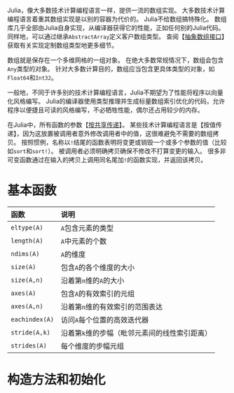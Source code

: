 Julia，像大多数技术计算编程语言一样，提供一流的数组实现。
大多数技术计算编程语言着重其数组实现是以别的容器为代价的。
Julia不给数组搞特殊化。
数组库几乎全部由Julia自身实现，从编译器获得它的性能，正如任何别的Julia代码。
同样地，可以通过继承`AbstractArray`定义客户数组类型。
查阅【[抽象数组接口](./接口.md "Interfaces-AbstarctArrays")】获取有关实现定制数组类型地更多细节。

数组就是保存在一个多维网格的一组对象。
在绝大多数常规情况下，数组会包含`Any`类型的对象。
针对大多数计算目的，数组应当包含更具体类型的对象，如`Float64`和`Int32`。

一般地，不同于许多别的技术计算编程语言，Julia不期望为了性能将程序以向量化风格编写。
Julia的编译器使用类型推理并生成标量数组索引优化的代码，允许程序以便捷且可读的风格编写，不必牺牲性能，偶尔还占用较少的内存。

在Julia中，所有函数的参数【[按共享传递](https://en.wikipedia.org/wiki/Evaluation_strategy#Call_by_sharing)】。
某些技术计算编程语言是【按值传递】，因为这放置被调用者意外修改调用者中的值，这很难避免不需要的数组拷贝。
按照惯例，名称以`!`结尾的函数表明将变更或销毁一个或多个参数的值（比较如`sort`和`sort!`）。
被调用者必须明确拷贝确保不修改不打算变更的输入。
很多非可变函数通过在输入的拷贝上调用同名尾加`!`的函数实现，并返回该拷贝。

# 基本函数

|函数|说明|
|:---|:---|
|`eltype(A)`|`A`包含元素的类型|
|`length(A)`|`A`中元素的个数|
|`ndims(A)`|`A`的维度|
|`size(A)`|包含`A`的各个维度的大小|
|`size(A,n)`|沿着第`n`维的`A`的大小|
|`axes(A)`|包含`A`的有效索引的元组|
|`axes(A,n)`|沿着第`n`维的有效索引的范围表达|
|`eachindex(A)`|访问`A`每个位置的高效迭代器|
|`stride(A,k)`|沿着第`k`维的步幅（毗邻元素间的线性索引距离）|
|`strides(A)`|每个维度的步幅元组|

# 构造方法和初始化
